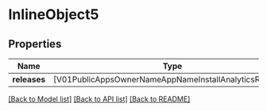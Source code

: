 # InlineObject5

## Properties
Name | Type | Description | Notes
------------ | ------------- | ------------- | -------------
**releases** | [V01PublicAppsOwnerNameAppNameInstallAnalyticsReleases] |  | [optional] 

[[Back to Model list]](../README.md#documentation-for-models) [[Back to API list]](../README.md#documentation-for-api-endpoints) [[Back to README]](../README.md)


